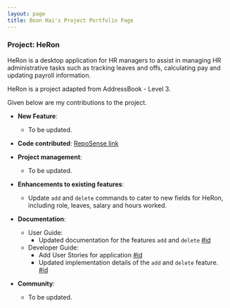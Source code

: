 ```yaml
---
layout: page
title: Boon Hai's Project Portfolio Page
---
```


### Project: HeRon

HeRon is a desktop application for HR managers to assist in managing HR administrative tasks such as tracking leaves and offs, calculating pay and updating payroll information.

HeRon is a project adapted from AddressBook - Level 3.

Given below are my contributions to the project.

* **New Feature**: 
  * To be updated.
  
* **Code contributed**: [RepoSense link](https://nus-cs2103-ay2122s1.github.io/tp-dashboard/?search=boonhaii&sort=groupTitle&sortWithin=title&timeframe=commit&mergegroup=&groupSelect=groupByRepos&breakdown=true&checkedFileTypes=docs~functional-code~test-code~other&since=2021-09-17)

* **Project management**:
  * To be updated.

* **Enhancements to existing features**:
  * Update `add` and `delete` commands to cater to new fields for HeRon, including role, leaves, salary and hours worked.

* **Documentation**:
  * User Guide:
    * Updated documentation for the features `add` and `delete` [#id]()
  * Developer Guide:
    * Add User Stories for application [#id]()
    * Updated implementation details of the `add` and `delete` feature. [#id]()

* **Community**:
  * To be updated.
  
